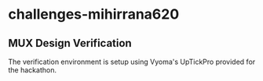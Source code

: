 # challenges-mihirrana620

## MUX Design Verification

The verification environment is setup using Vyoma's UpTickPro provided for the hackathon.


